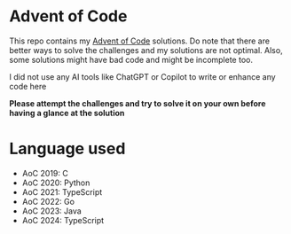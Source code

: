 # Advent of Code

This repo contains my [Advent of Code](https://adventofcode.com/) solutions. Do note that there are better ways to solve the challenges and my solutions are not optimal. Also, some solutions might have bad code and might be incomplete too.

I did not use any AI tools like ChatGPT or Copilot to write or enhance any code here

**Please attempt the challenges and try to solve it on your own before having a glance at the solution**

# Language used

 - AoC 2019: C
 - AoC 2020: Python
 - AoC 2021: TypeScript
 - AoC 2022: Go
 - AoC 2023: Java
 - AoC 2024: TypeScript
